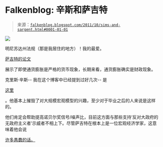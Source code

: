<!--yml

分类: 未分类

日期: 2024-05-12 20:43:34

-->

# Falkenblog: 辛斯和萨吉特

> 来源：[`falkenblog.blogspot.com/2011/10/sims-and-sargent.html#0001-01-01`](http://falkenblog.blogspot.com/2011/10/sims-and-sargent.html#0001-01-01)

![](https://blogger.googleusercontent.com/img/b/R29vZ2xl/AVvXsEgaVXVGSsRYqMHvGEjniXmDxscPmgo67Vag9vCs4vtgvkCNGAxg1n9hZCqxzvm9cL4b3Bzxm48FZj45CW3sSh93nh8AIMZHpyaRHWh-M5jwhZPl801n6vkMFV244DMwtXNWq9bbsg/s1600/minnesota.jpg)

明尼苏达州法规（那是我居住的地方）！我的最爱。

[萨吉特的论文](http://www.minneapolisfed.org/research/qr/qr531.pdf)

展示了即使通货膨胀是严格的货币现象，长期来看，通货膨胀确实是财政现象。

克里斯·辛斯-- 我在这个博客中已经提到过好几次-- 是

[这里](http://www.eduardoloria.name/articulos/Sims.pdf)

。他基本上摧毁了对大规模宏观模型的兴趣，至少对于毕业之后的人来说是这样的。

他们肯定会帮助提高诺贝尔奖信号/噪声比，目前这方面与那些支持‘反对大政府的无政府主义者’示威者不相上下。尽管萨吉特在根本上是一位宏观经济学家，这意味着他会说

[许多愚蠢的话。](http://falkenblog.blogspot.com/2010/11/tom-sargent-on-macro-alls-well.html)
